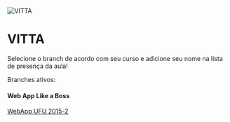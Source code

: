 ![VITTA](https://vitta.me/assets/img/icone_vitta.png "VITTA")

# VITTA

Selecione o branch de acordo com seu curso e adicione seu nome na lista de presença da aula!

Branches ativos:

#### Web App Like a Boss
[WebApp UFU 2015-2](https://github.com/vitta-health/vitta-cursos/tree/webapp-ufu-2015-2)
